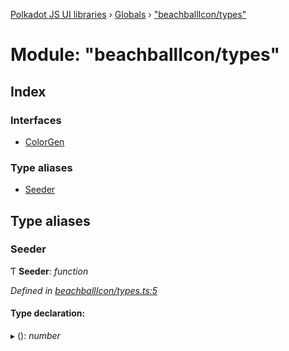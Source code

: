 [Polkadot JS UI libraries](../README.md) › [Globals](../globals.md) › ["beachballIcon/types"](_beachballicon_types_.md)

# Module: "beachballIcon/types"

## Index

### Interfaces

* [ColorGen](../interfaces/_beachballicon_types_.colorgen.md)

### Type aliases

* [Seeder](_beachballicon_types_.md#seeder)

## Type aliases

###  Seeder

Ƭ **Seeder**: *function*

*Defined in [beachballIcon/types.ts:5](https://github.com/polkadot-js/ui/blob/7428ef8e/packages/ui-shared/src/beachballIcon/types.ts#L5)*

#### Type declaration:

▸ (): *number*

